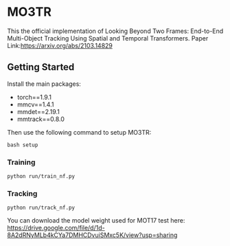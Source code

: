 # MO3TR
This the official implementation of Looking Beyond Two Frames: End-to-End Multi-Object Tracking Using Spatial and Temporal Transformers. 
Paper Link:https://arxiv.org/abs/2103.14829
## Getting Started
Install the main packages:

 - torch==1.9.1
 - mmcv==1.4.1
 - mmdet==2.19.1
 - mmtrack==0.8.0

Then use the following command to setup MO3TR:
```
bash setup
```
### Training
```
python run/train_nf.py
```
### Tracking
```
python run/track_nf.py
```
You can download the model weight used for MOT17 test here:
https://drive.google.com/file/d/1d-8A2dRNyMLb4kCYa7DMHCDvuiSMxc5K/view?usp=sharing
